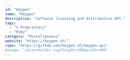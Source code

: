 ```yaml
---
id: "keygen"
name: "Keygen"
description: "Software licensing and distribution API."
tags:
  - "⊘ Proprietary"
  - "Ruby"
category: "Miscellaneous"
website: "https://keygen.sh/"
repo: "https://github.com/keygen-sh/keygen-api"
#image: "/placeholder.svg?height=300&width=400"
---
```


